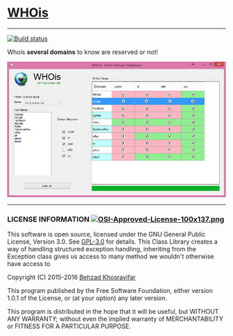 # [WHOis](https://github.com/Behzadkhosravifar/WHOis)
----------------------
[![Build status](https://ci.appveyor.com/api/projects/status/t1k1cklv1q6ndymg?svg=true)](https://ci.appveyor.com/project/Behzadkhosravifar/whois)

Whois **several domains** to know are reserved or not!

![Capture](https://raw.githubusercontent.com/Behzadkhosravifar/WHOis/master/img/screenshut.png)


--------------------------
### LICENSE INFORMATION      [![OSI-Approved-License-100x137.png](http://opensource.org/trademarks/opensource/OSI-Approved-License-100x137.png)](http://opensource.org/licenses/GPL-3.0.html)

This software is open source, licensed under the GNU General Public License, Version 3.0.
See [GPL-3.0](http://opensource.org/licenses/GPL-3.0.html) for details.
This Class Library creates a way of handling structured exception handling,
inheriting from the Exception class gives us access to many method
we wouldn't otherwise have access to
                  
Copyright (C) 2015-2016 [Behzad Khosravifar](mailto:Behzad.Khosravifar@Gmail.com)

This program published by the Free Software Foundation,
either version 1.0.1 of the License, or (at your option) any later version.

This program is distributed in the hope that it will be useful,
but WITHOUT ANY WARRANTY; without even the implied warranty of
MERCHANTABILITY or FITNESS FOR A PARTICULAR PURPOSE.
